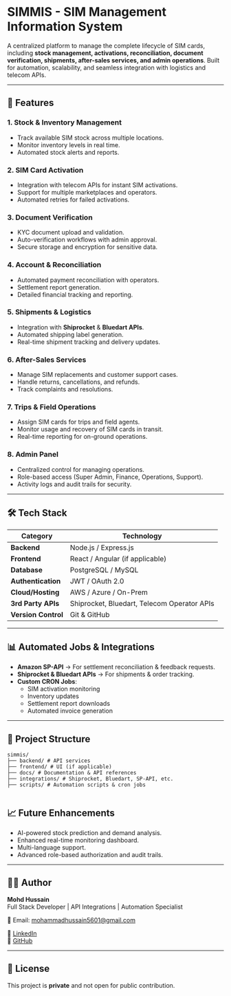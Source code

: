 # SIMMIS - SIM Management Information System

A centralized platform to manage the complete lifecycle of SIM cards, including **stock management, activations, reconciliation, document verification, shipments, after-sales services, and admin operations**. Built for automation, scalability, and seamless integration with logistics and telecom APIs.

---

## 🚀 Features

### **1. Stock & Inventory Management**
- Track available SIM stock across multiple locations.
- Monitor inventory levels in real time.
- Automated stock alerts and reports.

### **2. SIM Card Activation**
- Integration with telecom APIs for instant SIM activations.
- Support for multiple marketplaces and operators.
- Automated retries for failed activations.

### **3. Document Verification**
- KYC document upload and validation.
- Auto-verification workflows with admin approval.
- Secure storage and encryption for sensitive data.

### **4. Account & Reconciliation**
- Automated payment reconciliation with operators.
- Settlement report generation.
- Detailed financial tracking and reporting.

### **5. Shipments & Logistics**
- Integration with **Shiprocket** & **Bluedart APIs**.
- Automated shipping label generation.
- Real-time shipment tracking and delivery updates.

### **6. After-Sales Services**
- Manage SIM replacements and customer support cases.
- Handle returns, cancellations, and refunds.
- Track complaints and resolutions.

### **7. Trips & Field Operations**
- Assign SIM cards for trips and field agents.
- Monitor usage and recovery of SIM cards in transit.
- Real-time reporting for on-ground operations.

### **8. Admin Panel**
- Centralized control for managing operations.
- Role-based access (Super Admin, Finance, Operations, Support).
- Activity logs and audit trails for security.

---

## 🛠️ Tech Stack

| **Category**      | **Technology**          |
|-------------------|-------------------------|
| **Backend**      | Node.js / Express.js    |
| **Frontend**     | React / Angular (if applicable) |
| **Database**     | PostgreSQL / MySQL      |
| **Authentication** | JWT / OAuth 2.0        |
| **Cloud/Hosting** | AWS / Azure / On-Prem  |
| **3rd Party APIs** | Shiprocket, Bluedart, Telecom Operator APIs |
| **Version Control** | Git & GitHub          |

---

## 📊 Automated Jobs & Integrations

- **Amazon SP-API** → For settlement reconciliation & feedback requests.
- **Shiprocket & Bluedart APIs** → For shipments & order tracking.
- **Custom CRON Jobs**:
    - SIM activation monitoring
    - Inventory updates
    - Settlement report downloads
    - Automated invoice generation

---

## 📂 Project Structure
```
simmis/
├── backend/ # API services
├── frontend/ # UI (if applicable)
├── docs/ # Documentation & API references
├── integrations/ # Shiprocket, Bluedart, SP-API, etc.
├── scripts/ # Automation scripts & cron jobs


```

## 📈 Future Enhancements
- AI-powered stock prediction and demand analysis.
- Enhanced real-time monitoring dashboard.
- Multi-language support.
- Advanced role-based authorization and audit trails.

---

## 🧑‍💻 Author
**Mohd Hussain**  
Full Stack Developer | API Integrations | Automation Specialist  

📧 Email: mohammadhussain5601@gmail.com

🔗 [LinkedIn](https://linkedin.com/in/mohd-husain-darji-sde)  
🔗 [GitHub](https://github.com/Hussyn72)

---

## 📝 License
This project is **private** and not open for public contribution.


